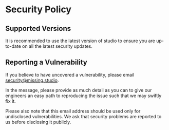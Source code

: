# Security Policy

## Supported Versions

It is recommended to use the latest version of studio to ensure you are up-to-date on all the latest security updates.

## Reporting a Vulnerability

If you believe to have uncovered a vulnerability, please email security@missing.studio.

In the message, please provide as much detail as you can to give our engineers an easy path to reproducing the issue such that we may swiftly fix it.

Please also note that this email address should be used only for undisclosed vulnerabilities. We ask that security problems are reported to us before disclosing it publicly.